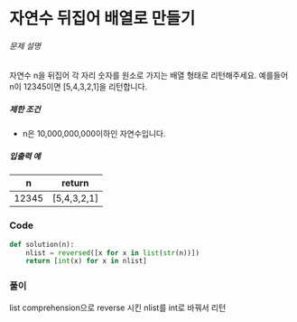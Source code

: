 # 자연수 뒤집어 배열로 만들기

###### 문제 설명

자연수 n을 뒤집어 각 자리 숫자를 원소로 가지는 배열 형태로 리턴해주세요. 예를들어 n이 12345이면 [5,4,3,2,1]을 리턴합니다.

##### 제한 조건

- n은 10,000,000,000이하인 자연수입니다.

##### 입출력 예

| n     | return      |
| ----- | ----------- |
| 12345 | [5,4,3,2,1] |



### Code

```python
def solution(n):
    nlist = reversed([x for x in list(str(n))])
    return [int(x) for x in nlist]
```



### 풀이

list comprehension으로 reverse 시킨 nlist를 int로 바꿔서 리턴